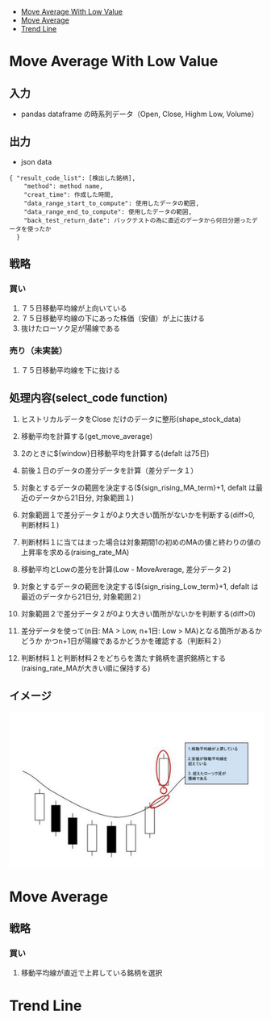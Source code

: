 <!-- TOC -->
- [Move Average With Low Value](#move-average-with-low-value)
- [Move Average](#move-average)
- [Trend Line](#trend-line)

<!-- TOC -->

<!-- move average with low value -->

# Move Average With Low Value
## 入力
- pandas dataframe の時系列データ（Open, Close, Highm Low, Volume）

## 出力
- json data
```
{ "result_code_list": [検出した銘柄],
    "method": method name,
    "creat_time": 作成した時間,
    "data_range_start_to_compute": 使用したデータの範囲,
    "data_range_end_to_compute": 使用したデータの範囲,
    "back_test_return_date": バックテストの為に直近のデータから何日分遡ったデータを使ったか
  }
```

## 戦略
### 買い
1. ７５日移動平均線が上向いている
1. ７５日移動平均線の下にあった株価（安値）が上に抜ける
1. 抜けたローソク足が陽線である

### 売り（未実装）
1. ７５日移動平均線を下に抜ける

## 処理内容(select_code function)
1. ヒストリカルデータをClose だけのデータに整形(shape_stock_data)

1. 移動平均を計算する(get_move_average)
1. 2のときに${window}日移動平均を計算する(defalt は75日)
1. 前後１日のデータの差分データを計算（差分データ１）
1. 対象とするデータの範囲を決定する(${sign_rising_MA_term}+1, defalt は最近のデータから21日分, 対象範囲１)
1. 対象範囲１で差分データ１が0より大きい箇所がないかを判断する(diff>0, 判断材料１)
1. 判断材料１に当てはまった場合は対象期間1の初めのMAの値と終わりの値の上昇率を求める(raising_rate_MA)

1. 移動平均とLowの差分を計算(Low - MoveAverage, 差分データ２)
1. 対象とするデータの範囲を決定する(${sign_rising_Low_term}+1, defalt は最近のデータから21日分, 対象範囲２)
1. 対象範囲２で差分データ２が0より大きい箇所がないかを判断する(diff>0)
1. 差分データを使って(n日: MA > Low, n+1日: Low > MA)となる箇所があるかどうか
かつn+1日が陽線であるかどうかを確認する（判断料２）
1. 判断材料１と判断材料２をどちらを満たす銘柄を選択銘柄とする
(raising_rate_MAが大きい順に保持する)

## イメージ
![move_average_with_low_value](./images/move_average_with_low_value.jpg)

<!-- move average with low value -->

<!-- move average -->

# Move Average
## 戦略
### 買い
1. 移動平均線が直近で上昇している銘柄を選択

<!-- move average -->

<!-- trend line -->

# Trend Line

<!-- trend line -->
